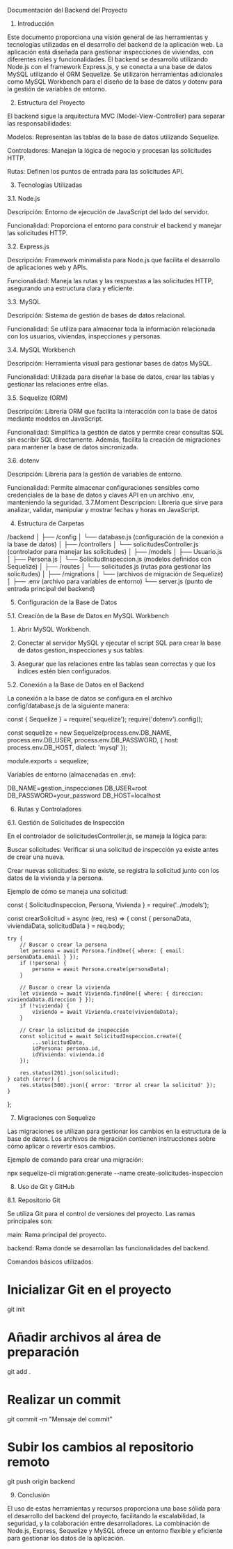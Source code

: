 Documentación del Backend del Proyecto

1. Introducción

Este documento proporciona una visión general de las herramientas y tecnologías utilizadas en el desarrollo del backend de la aplicación web. La aplicación está diseñada para gestionar inspecciones de viviendas, con diferentes roles y funcionalidades. El backend se desarrolló utilizando Node.js con el framework Express.js, y se conecta a una base de datos MySQL utilizando el ORM Sequelize. Se utilizaron herramientas adicionales como MySQL Workbench para el diseño de la base de datos y dotenv para la gestión de variables de entorno.

2. Estructura del Proyecto

El backend sigue la arquitectura MVC (Model-View-Controller) para separar las responsabilidades:

Modelos: Representan las tablas de la base de datos utilizando Sequelize.

Controladores: Manejan la lógica de negocio y procesan las solicitudes HTTP.

Rutas: Definen los puntos de entrada para las solicitudes API.


3. Tecnologías Utilizadas

3.1. Node.js

Descripción: Entorno de ejecución de JavaScript del lado del servidor.

Funcionalidad: Proporciona el entorno para construir el backend y manejar las solicitudes HTTP.


3.2. Express.js

Descripción: Framework minimalista para Node.js que facilita el desarrollo de aplicaciones web y APIs.

Funcionalidad: Maneja las rutas y las respuestas a las solicitudes HTTP, asegurando una estructura clara y eficiente.


3.3. MySQL

Descripción: Sistema de gestión de bases de datos relacional.

Funcionalidad: Se utiliza para almacenar toda la información relacionada con los usuarios, viviendas, inspecciones y personas.


3.4. MySQL Workbench

Descripción: Herramienta visual para gestionar bases de datos MySQL.

Funcionalidad: Utilizada para diseñar la base de datos, crear las tablas y gestionar las relaciones entre ellas.


3.5. Sequelize (ORM)

Descripción: Librería ORM que facilita la interacción con la base de datos mediante modelos en JavaScript.

Funcionalidad: Simplifica la gestión de datos y permite crear consultas SQL sin escribir SQL directamente. Además, facilita la creación de migraciones para mantener la base de datos sincronizada.


3.6. dotenv

Descripción: Librería para la gestión de variables de entorno.

Funcionalidad: Permite almacenar configuraciones sensibles como credenciales de la base de datos y claves API en un archivo .env, manteniendo la seguridad.
3.7.Moment 
Descripcion: LIbreria que sirve para analizar, validar, manipular y mostrar fechas y horas en JavaScript.

4. Estructura de Carpetas

/backend
│
├── /config
│   └── database.js (configuración de la conexión a la base de datos)
│
├── /controllers
│   └── solicitudesController.js (controlador para manejar las solicitudes)
│
├── /models
│   ├── Usuario.js
│   ├── Persona.js
│   └── SolicitudInspeccion.js (modelos definidos con Sequelize)
│
├── /routes
│   └── solicitudes.js (rutas para gestionar las solicitudes)
│
├── /migrations
│   └── (archivos de migración de Sequelize)
│
├── .env (archivo para variables de entorno)
└── server.js (punto de entrada principal del backend)

5. Configuración de la Base de Datos

5.1. Creación de la Base de Datos en MySQL Workbench

1. Abrir MySQL Workbench.


2. Conectar al servidor MySQL y ejecutar el script SQL para crear la base de datos gestion_inspecciones y sus tablas.


3. Asegurar que las relaciones entre las tablas sean correctas y que los índices estén bien configurados.



5.2. Conexión a la Base de Datos en el Backend

La conexión a la base de datos se configura en el archivo config/database.js de la siguiente manera:

const { Sequelize } = require('sequelize');
require('dotenv').config();

const sequelize = new Sequelize(process.env.DB_NAME, process.env.DB_USER, process.env.DB_PASSWORD, {
    host: process.env.DB_HOST,
    dialect: 'mysql'
});

module.exports = sequelize;

Variables de entorno (almacenadas en .env):

DB_NAME=gestion_inspecciones
DB_USER=root
DB_PASSWORD=your_password
DB_HOST=localhost

6. Rutas y Controladores

6.1. Gestión de Solicitudes de Inspección

En el controlador de solicitudesController.js, se maneja la lógica para:

Buscar solicitudes: Verificar si una solicitud de inspección ya existe antes de crear una nueva.

Crear nuevas solicitudes: Si no existe, se registra la solicitud junto con los datos de la vivienda y la persona.


Ejemplo de cómo se maneja una solicitud:

const { SolicitudInspeccion, Persona, Vivienda } = require('../models');

const crearSolicitud = async (req, res) => {
    const { personaData, viviendaData, solicitudData } = req.body;
    
    try {
        // Buscar o crear la persona
        let persona = await Persona.findOne({ where: { email: personaData.email } });
        if (!persona) {
            persona = await Persona.create(personaData);
        }
        
        // Buscar o crear la vivienda
        let vivienda = await Vivienda.findOne({ where: { direccion: viviendaData.direccion } });
        if (!vivienda) {
            vivienda = await Vivienda.create(viviendaData);
        }
        
        // Crear la solicitud de inspección
        const solicitud = await SolicitudInspeccion.create({
            ...solicitudData,
            idPersona: persona.id,
            idVivienda: vivienda.id
        });
        
        res.status(201).json(solicitud);
    } catch (error) {
        res.status(500).json({ error: 'Error al crear la solicitud' });
    }
};

7. Migraciones con Sequelize

Las migraciones se utilizan para gestionar los cambios en la estructura de la base de datos. Los archivos de migración contienen instrucciones sobre cómo aplicar o revertir esos cambios.

Ejemplo de comando para crear una migración:

npx sequelize-cli migration:generate --name create-solicitudes-inspeccion

8. Uso de Git y GitHub

8.1. Repositorio Git

Se utiliza Git para el control de versiones del proyecto. Las ramas principales son:

main: Rama principal del proyecto.

backend: Rama donde se desarrollan las funcionalidades del backend.


Comandos básicos utilizados:

# Inicializar Git en el proyecto
git init

# Añadir archivos al área de preparación
git add .

# Realizar un commit
git commit -m "Mensaje del commit"

# Subir los cambios al repositorio remoto
git push origin backend

9. Conclusión

El uso de estas herramientas y recursos proporciona una base sólida para el desarrollo del backend del proyecto, facilitando la escalabilidad, la seguridad, y la colaboración entre desarrolladores. La combinación de Node.js, Express, Sequelize y MySQL ofrece un entorno flexible y eficiente para gestionar los datos de la aplicación.




